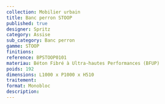 ```yaml
---
collection: Mobilier urbain
title: Banc perron STOOP 
published: true
designer: Spritz
category: Assise
sub_category: Banc perron
gamme: STOOP
finitions: 
reference: BPSTOOP0101
materiau: Béton Fibré à Ultra-hautes Performances (BFUP)
poids: 192
dimensions: L1000 x P1000 x H510 
traitement: 
format: Monobloc
description: 
---
```

